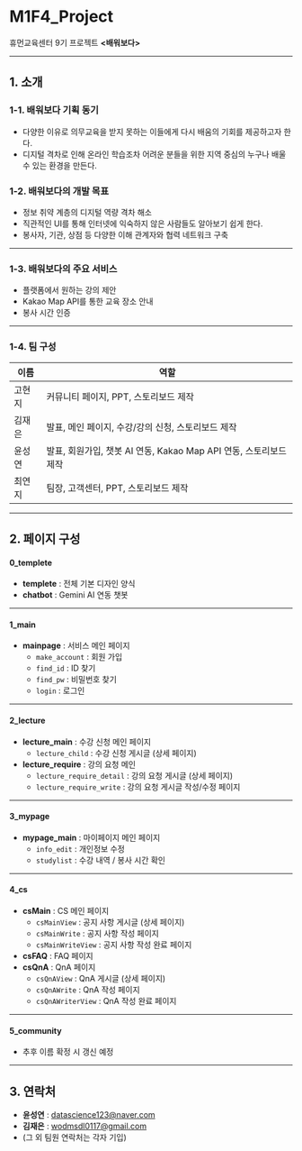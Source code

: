 # M1F4_Project  
휴먼교육센터 9기 프로젝트 **<배워보다>**

---

## 1. 소개  

### 1-1. 배워보다 기획 동기
- 다양한 이유로 의무교육을 받지 못하는 이들에게 다시 배움의 기회를 제공하고자 한다.
- 디지털 격차로 인해 온라인 학습조차 어려운 분들을 위한 지역 중심의 누구나 배울 수 있는 환경을 만든다.


### 1-2. 배워보다의 개발 목표  
- 정보 취약 계층의 디지털 역량 격차 해소  
- 직관적인 UI를 통해 인터넷에 익숙하지 않은 사람들도 알아보기 쉽게 한다.
- 봉사자, 기관, 상점 등 다양한 이해 관계자와 협력 네트워크 구축  

---

### 1-3. 배워보다의 주요 서비스  
- 플랫폼에서 원하는 강의 제안  
- Kakao Map API를 통한 교육 장소 안내  
- 봉사 시간 인증  

---

### 1-4. 팀 구성  
| 이름 | 역할 |
|------|------|
| 고현지 | 커뮤니티 페이지, PPT, 스토리보드 제작 |
| 김재은 | 발표, 메인 페이지, 수강/강의 신청, 스토리보드 제작 |
| 윤성연 | 발표, 회원가입, 챗봇 AI 연동, Kakao Map API 연동, 스토리보드 제작 |
| 최연지 | 팀장, 고객센터, PPT, 스토리보드 제작 |

---

## 2. 페이지 구성  

#### 0_templete
- **templete** : 전체 기본 디자인 양식  
- **chatbot** : Gemini AI 연동 챗봇  

---

#### 1_main
- **mainpage** : 서비스 메인 페이지  
    - `make_account` : 회원 가입  
    - `find_id` : ID 찾기  
    - `find_pw` : 비밀번호 찾기  
    - `login` : 로그인  

---

#### 2_lecture
- **lecture_main** : 수강 신청 메인 페이지  
    - `lecture_child` : 수강 신청 게시글 (상세 페이지)  
- **lecture_require** : 강의 요청 메인  
    - `lecture_require_detail` : 강의 요청 게시글 (상세 페이지)  
    - `lecture_require_write` : 강의 요청 게시글 작성/수정 페이지  

---

#### 3_mypage
- **mypage_main** : 마이페이지 메인 페이지  
    - `info_edit` : 개인정보 수정  
    - `studylist` : 수강 내역 / 봉사 시간 확인  

---

#### 4_cs
- **csMain** : CS 메인 페이지  
    - `csMainView` : 공지 사항 게시글 (상세 페이지)  
    - `csMainWrite` : 공지 사항 작성 페이지  
    - `csMainWriteView` : 공지 사항 작성 완료 페이지  
- **csFAQ** : FAQ 페이지  
- **csQnA** : QnA 페이지  
    - `csQnAView` : QnA 게시글 (상세 페이지)  
    - `csQnAWrite` : QnA 작성 페이지  
    - `csQnAWriterView` : QnA 작성 완료 페이지  

---

#### 5_community
- 추후 이름 확정 시 갱신 예정  

---

## 3. 연락처  
- **윤성연** : datascience123@naver.com
- **김재은** : wodmsdl0117@gmail.com
- (그 외 팀원 연락처는 각자 기입)  
